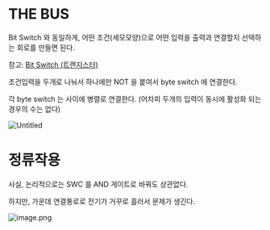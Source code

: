 # THE BUS

Bit Switch 와 동일하게, 어떤 조건(세모모양)으로 어떤 입력을 출력과 연결할지 선택하는 회로를 만들면 된다.

참고:  [Bit Switch (트랜지스터)](Bit%20Switch%20(%E1%84%90%E1%85%B3%E1%84%85%E1%85%A2%E1%86%AB%E1%84%8C%E1%85%B5%E1%84%89%E1%85%B3%E1%84%90%E1%85%A5)%201bc80ae0869c81279a8ceade56e321a1.md) 

조건입력을 두개로 나눠서 하나에만 NOT 을 붙여서 byte switch 에 연결한다.

각 byte switch 는 사이에 병렬로 연결한다. (어차피 두개의 입력이 동시에 활성화 되는 경우의 수는 없다)

![Untitled](/images/2_THE_BUS/Untitled.png)

# 정류작용

사실, 논리적으로는 SWC 를 AND 게이트로 바꿔도 상관없다.

하지만, 가운데 연결통로로 전기가 거꾸로 흘러서 문제가 생긴다.

![image.png](/images/2_THE_BUS/image.png)